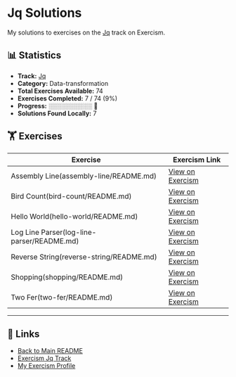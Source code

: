 # Jq Solutions

My solutions to exercises on the [Jq](https://exercism.org/tracks/jq) track on Exercism.

## 📊 Statistics

- **Track:** [Jq](https://exercism.org/tracks/jq)
- **Category:** Data-transformation
- **Total Exercises Available:** 74
- **Exercises Completed:** 7 / 74 (9%)
- **Progress:** ░░░░░░░░░░ 🔴
- **Solutions Found Locally:** 7

## 🏋️ Exercises

| Exercise | Exercism Link |
|----------|---------------|
| Assembly Line(assembly-line/README.md) | [View on Exercism](https://exercism.org/tracks/jq/exercises/assembly-line) |
| Bird Count(bird-count/README.md) | [View on Exercism](https://exercism.org/tracks/jq/exercises/bird-count) |
| Hello World(hello-world/README.md) | [View on Exercism](https://exercism.org/tracks/jq/exercises/hello-world) |
| Log Line Parser(log-line-parser/README.md) | [View on Exercism](https://exercism.org/tracks/jq/exercises/log-line-parser) |
| Reverse String(reverse-string/README.md) | [View on Exercism](https://exercism.org/tracks/jq/exercises/reverse-string) |
| Shopping(shopping/README.md) | [View on Exercism](https://exercism.org/tracks/jq/exercises/shopping) |
| Two Fer(two-fer/README.md) | [View on Exercism](https://exercism.org/tracks/jq/exercises/two-fer) |

---

## 🔗 Links

- [Back to Main README](../README.md)
- [Exercism Jq Track](https://exercism.org/tracks/jq)
- [My Exercism Profile](https://exercism.org/profiles/princemuel)
